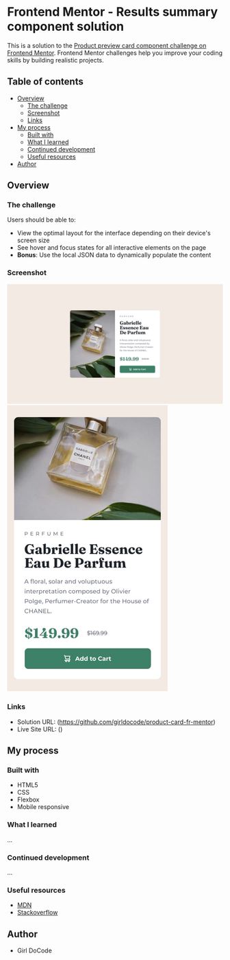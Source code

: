# Frontend Mentor - Results summary component solution

This is a solution to the [Product preview card component challenge on Frontend Mentor](https://www.frontendmentor.io/challenges/product-preview-card-component-GO7UmttRfa). Frontend Mentor challenges help you improve your coding skills by building realistic projects.

## Table of contents

- [Overview](#overview)
  - [The challenge](#the-challenge)
  - [Screenshot](#screenshot)
  - [Links](#links)
- [My process](#my-process)
  - [Built with](#built-with)
  - [What I learned](#what-i-learned)
  - [Continued development](#continued-development)
  - [Useful resources](#useful-resources)
- [Author](#author)

## Overview

### The challenge

Users should be able to:

- View the optimal layout for the interface depending on their device's screen size
- See hover and focus states for all interactive elements on the page
- **Bonus**: Use the local JSON data to dynamically populate the content

### Screenshot

![Desktop design](./design/desktop-design.jpg)
![Mobile design](./design/mobile-design.jpg)

### Links

- Solution URL: (https://github.com/girldocode/product-card-fr-mentor)
- Live Site URL: ()

## My process

### Built with

- HTML5
- CSS
- Flexbox
- Mobile responsive 

### What I learned

...

### Continued development

...

### Useful resources

- [MDN](https://developer.mozilla.org/en-US/)
- [Stackoverflow](https://stackoverflow.com/)

## Author

- Girl DoCode